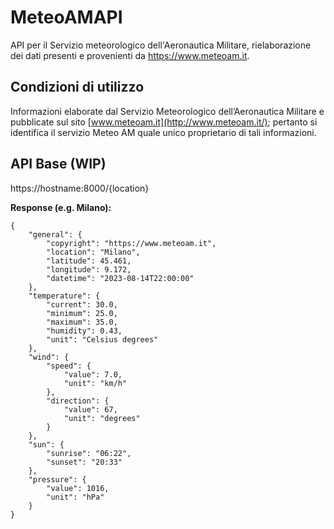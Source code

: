 # MeteoAMAPI

API per il Servizio meteorologico dell'Aeronautica Militare, rielaborazione dei dati presenti e provenienti da https://www.meteoam.it.

## Condizioni di utilizzo
Informazioni elaborate dal Servizio Meteorologico dell’Aeronautica Militare e pubblicate sul sito [www.meteoam.it](http://www.meteoam.it/); pertanto si identifica il servizio Meteo AM quale unico proprietario di tali informazioni.

## API Base (WIP)
https://hostname:8000/{location}

**Response (e.g. Milano):**

    {
		"general": {
			"copyright": "https://www.meteoam.it",
			"location": "Milano",
			"latitude": 45.461,
			"longitude": 9.172,
			"datetime": "2023-08-14T22:00:00"
		},
		"temperature": {
			"current": 30.0,
			"minimum": 25.0,
			"maximum": 35.0,
			"humidity": 0.43,
			"unit": "Celsius degrees"
		},
		"wind": {
			"speed": {
				"value": 7.0,
				"unit": "km/h"
			},
			"direction": {
				"value": 67,
				"unit": "degrees"
			}
		},
		"sun": {
			"sunrise": "06:22",
			"sunset": "20:33"
		},
		"pressure": {
			"value": 1016,
			"unit": "hPa"
		}
	}


